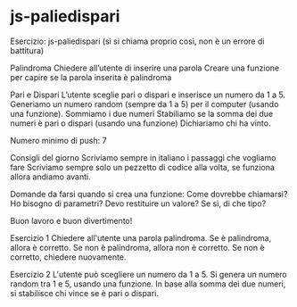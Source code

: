 # js-paliedispari

Esercizio: js-paliedispari (sì si chiama proprio così, non è un errore di battitura)

Palindroma
Chiedere all’utente di inserire una parola Creare una funzione per capire se la parola inserita è palindroma

Pari e Dispari
L’utente sceglie pari o dispari e inserisce un numero da 1 a 5. Generiamo un numero random (sempre da 1 a 5) per il computer (usando una funzione). Sommiamo i due numeri Stabiliamo se la somma dei due numeri è pari o dispari (usando una funzione) Dichiariamo chi ha vinto.

Numero minimo di push: 7

Consigli del giorno
Scriviamo sempre in italiano i passaggi che vogliamo fare
Scriviamo sempre solo un pezzetto di codice alla volta, se funziona allora andiamo avanti.

Domande da farsi quando si crea una funzione:
Come dovrebbe chiamarsi?
Ho bisogno di parametri?
Devo restituire un valore?
Se sì, di che tipo?

Buon lavoro e buon divertimento!

Esercizio 1
Chiedere all'utente una parola palindroma.
Se è palindroma, allora è corretto.
Se non è palindroma, allora non è corretto.
Se non è corretto, chiedere nuovamente.

Esercizio 2
L'utente può scegliere un numero da 1 a 5.
Si genera un numero random tra 1 e 5, usando una funzione.
In base alla somma dei due numeri, si stabilisce chi vince se è pari o dispari.